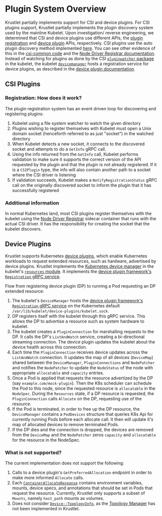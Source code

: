 # Plugin System Overview

Krustlet partially implements support for CSI and device plugins. For CSI plugins support,
Krustlet partially implements the plugin discovery system used by the mainline
Kubelet. Upon investigation/ reverse engineering, we determined that CSI and device plugins use different APIs, the [plugin registration](../../crates/kubelet/proto/pluginregistration/v1/pluginregistration.proto) and [device plugin](../../crates/kubelet/proto/deviceplugin/v1beta1/deviceplugin.proto) APIs, respectively.
CSI plugins use the auto plugin discovery method implemented
[here](https://github.com/kubernetes/kubernetes/tree/fd74333a971e2048b5fb2b692a9e043483d63fba/pkg/kubelet/pluginmanager).
You can see other evidence of this in the
[csi-common code](https://github.com/kubernetes-csi/drivers/blob/master/pkg/csi-common/nodeserver-default.go)
and the [Node Driver Registrar
documentation](https://github.com/kubernetes-csi/node-driver-registrar/blob/be7678e75e23b5419624ae3983b66957c0991073/README.md).
Instead of watching for plugins as done by the CSI [`pluginwatcher` package](https://github.com/kubernetes/kubernetes/tree/fd74333a971e2048b5fb2b692a9e043483d63fba/pkg/kubelet/pluginmanager/pluginwatcher) in the kubelet, the kubelet [`devicemanager`](https://github.com/kubernetes/kubernetes/tree/fd74333a971e2048b5fb2b692a9e043483d63fba/pkg/kubelet/cm/devicemanager) hosts a registration service for device plugins, as described in the
[device plugin documentation](https://kubernetes.io/docs/concepts/extend-kubernetes/compute-storage-net/device-plugins/#device-plugin-registration).


## CSI Plugins
### Registration: How does it work?

The plugin registration system has an event driven loop for discovering and
registering plugins:

1. Kubelet using a file system watcher to watch the given directory
2. Plugins wishing to register themselves with Kubelet must open a Unix domain
   socket (henceforth referred to as just "socket") in the watched directory
3. When Kubelet detects a new socket, it connects to the discovered socket and
   attempts to do a `GetInfo` gRPC call.
4. Using the info returned from the `GetInfo` call, Kubelet performs validation
   to make sure it supports the correct version of the API requested by the
   plugin and that the plugin is not already registered. If it is a `CSIPlugin`
   type, the info will also contain another path to a socket where the CSI
   driver is listening
5. If validation succeeds, Kubelet makes a `NotifyRegistrationStatus` gRPC call
   on the originally discovered socket to inform the plugin that it has
   successfully registered

### Additional information

In normal Kubernetes land, most CSI plugins register themselves with the kubelet
using the [Node Driver
Registrar](https://github.com/kubernetes-csi/node-driver-registrar) sidecar
container that runs with the actual CSI driver. It has the responsibility for
creating the socket that the kubelet discovers.

## Device Plugins

Krustlet supports Kubernetes [device plugins](https://kubernetes.io/docs/concepts/extend-kubernetes/compute-storage-net/device-plugins/), which enable Kubernetes workloads to request extended resources, such as hardware, advertised by device plugins. Krustlet implements the [Kubernetes device manager](https://github.com/kubernetes/kubernetes/tree/fd74333a971e2048b5fb2b692a9e043483d63fba/pkg/kubelet/cm/devicemanager) in the kubelet's [`resources` module](../../crates/kubelet/src/resources). It implements the [device plugin framework's `Registration` gRPC service](https://kubernetes.io/docs/concepts/extend-kubernetes/compute-storage-net/device-plugins/#device-plugin-registration). 

Flow from registering device plugin  (DP) to running a Pod requesting an DP extended resource:
1. The kubelet's `DeviceManager` hosts the [device plugin framework's `Registration` gRPC service](https://kubernetes.io/docs/concepts/extend-kubernetes/compute-storage-net/device-plugins/#device-plugin-registration) on the Kubernetes default `/var/lib/kubelet/device-plugins/kubelet.sock`. 
1. DP registers itself with the kubelet through this gRPC service. This allows the DP to advertise a resource such as system hardware to kubelet. 
1. The kubelet creates a `PluginConnection` for marshalling requests to the DP. It calls the DP's `ListAndWatch` service, creating a bi-directional streaming connection. The device plugin updates the kubelet about the device health across this connection. 
1. Each time the `PluginConnection` receives device updates across the `ListAndWatch` connection. It updates the map of all devices (`DeviceMap`) shared between the `DeviceManager`, `PluginConnections` and `NodePatcher` and notifies the `NodePatcher` to update the `NodeStatus` of the node with appropriate `allocatable` and `capacity` entries.
1. Once a Pod is applied that requests the resource advertized by the DP (say `example.com/mock-plugin`). Then the K8s scheduler can schedule the Pod to this node, since the requested resource is `allocatable` in the `NodeSpec`. During the `Resources` state, if a DP resource is requested, the `PluginConnection` calls `Allocate` on the DP, requesting use of the resource. 
1. If the Pod is terminated, in order to free up the DP resource, the `DeviceManager` contains a `PodDevices` structure that queries K8s Api for currently running Pods before each allocate call. It then will update it's map of allocated devices to remove terminated Pods.
1. If the DP dies and the connection is dropped, the devices are removed from the `DeviceMap` and the `NodePatcher` zeros `capacity` and `allocatable` for the resource in the NodeSpec.

### What is not supported?
The current implementation does not support the following:
1. Calls to a device plugin's `GetPreferredAllocation` endpoint in order to make more informed `Allocate` calls.
2. Each [`ContainerAllocateResponse`](../../crates/kubelet/proto/deviceplugin/v1beta1/deviceplugin.proto#L181) contains environment variables, mounts, device specs, and annotations that should be set in Pods that request the resource. Currently, Krustlet only supports a subset of `Mounts`, namely `host_path` mounts as volumes. 
1. Does not consider [`Device::TopologyInfo`](../../crates/kubelet/proto/deviceplugin/v1beta1/deviceplugin.proto#L98), as the [Topology Manager](https://kubernetes.io/docs/concepts/extend-kubernetes/compute-storage-net/device-plugins/#device-plugin-integration-with-the-topology-manager) has not been implemented in Krustlet.